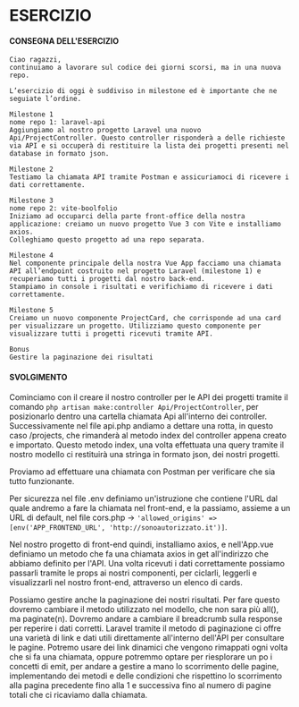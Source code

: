 # ESERCIZIO

#### CONSEGNA DELL'ESERCIZIO 

```
Ciao ragazzi,
continuiamo a lavorare sul codice dei giorni scorsi, ma in una nuova repo.

L’esercizio di oggi è suddiviso in milestone ed è importante che ne seguiate l’ordine.

Milestone 1
nome repo 1: laravel-api
Aggiungiamo al nostro progetto Laravel una nuovo Api/ProjectController. Questo controller risponderà a delle richieste via API e si occuperà di restituire la lista dei progetti presenti nel database in formato json.

Milestone 2
Testiamo la chiamata API tramite Postman e assicuriamoci di ricevere i dati correttamente.

Milestone 3
nome repo 2: vite-boolfolio
Iniziamo ad occuparci della parte front-office della nostra applicazione: creiamo un nuovo progetto Vue 3 con Vite e installiamo axios.
Colleghiamo questo progetto ad una repo separata.

Milestone 4
Nel componente principale della nostra Vue App facciamo una chiamata API all’endpoint costruito nel progetto Laravel (milestone 1) e recuperiamo tutti i progetti dal nostro back-end.
Stampiamo in console i risultati e verifichiamo di ricevere i dati correttamente.

Milestone 5
Creiamo un nuovo componente ProjectCard, che corrisponde ad una card per visualizzare un progetto. Utilizziamo questo componente per visualizzare tutti i progetti ricevuti tramite API.

Bonus
Gestire la paginazione dei risultati
```

#### SVOLGIMENTO

Cominciamo con il creare il nostro controller per le API dei progetti tramite il comando `php artisan make:controller Api/ProjectController`, per posizionarlo dentro
una cartella chiamata Api all'interno dei controller. Successivamente nel file api.php andiamo a dettare una rotta, in questo caso /projects, che rimanderà al metodo
index del controller appena creato e importato. Questo metodo index, una volta effettuata una query tramite il nostro modello ci restituirà una stringa in formato json,
dei nostri progetti.

Proviamo ad effettuare una chiamata con Postman per verificare che sia tutto funzionante.

Per sicurezza nel file .env definiamo un'istruzione che contiene l'URL dal quale andremo a fare la chiamata nel front-end, e la passiamo, assieme a un URL di default,
nel file cors.php -> `'allowed_origins' => [env('APP_FRONTEND_URL', 'http://sonoautorizzato.it')]`.

Nel nostro progetto di front-end quindi, installiamo axios, e nell'App.vue definiamo un metodo che fa una chiamata axios in get all'indirizzo che abbiamo definito per l'API.
Una volta ricevuti i dati correttamente possiamo passarli tramite le props ai nostri componenti, per ciclarli, leggerli e visualizzarli nel nostro front-end, attraverso
un elenco di cards.

Possiamo gestire anche la paginazione dei nostri risultati. Per fare questo dovremo cambiare il metodo utilizzato nel modello, che non sara più all(), ma paginate(n).
Dovremo andare a cambiare il breadcrumb sulla response per reperire i dati corretti. Laravel tramite il metodo di paginazione ci offre una varietà di link e dati utili
direttamente all'interno dell'API per consultare le pagine. Potremo usare dei link dinamici che vengono rimappati ogni volta che si fa una chiamata, oppure potremmo
optare per riesplorare un po i concetti di emit, per andare a gestire a mano lo scorrimento delle pagine, implementando dei metodi e delle condizioni che rispettino lo
scorrimento alla pagina precedente fino alla 1 e successiva fino al numero di pagine totali che ci ricaviamo dalla chiamata.

